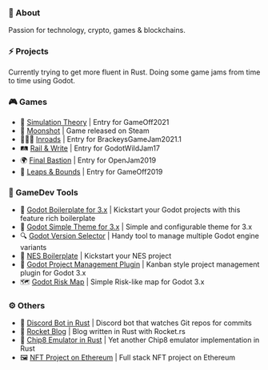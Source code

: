 ### 👋 About
Passion for technology, crypto, games & blockchains.

### ⚡ Projects
Currently trying to get more fluent in Rust. Doing some game jams from time to time using Godot.

### 🎮 Games
* 🧬 [Simulation Theory](https://github.com/NimbleBeasts/NbGameOff2021) | Entry for GameOff2021
* 🚀 [Moonshot](https://github.com/NimbleBeasts/NbMoonshot) | Game released on Steam
* 🧑‍🤝‍🧑 [Inroads](https://github.com/NimbleBeasts/BrackeysGameJam2021.1) | Entry for BrackeysGameJam2021.1
* 🛤️ [Rail & Write](https://github.com/NimbleBeasts/GodotWildJam17) | Entry for GodotWildJam17
* 🌍 [Final Bastion](https://github.com/themangomago/FinalBastion-OpenJam2019) | Entry for OpenJam2019
* 🐛 [Leaps & Bounds](https://github.com/themangomago/GameOff2019) | Entry for GameOff2019


### 🔨 GameDev Tools
* 🧩 [Godot Boilerplate for 3.x](https://github.com/NimbleBeasts/NbGodotBoilerplate) | Kickstart your Godot projects with this feature rich boilerplate
* 👗 [Godot Simple Theme for 3.x](https://github.com/themangomago/godot-simpleTheme) | Simple and configurable theme for 3.x
* 🔍 [Godot Version Selector](https://github.com/themangomago/godot-version-selector) | Handy tool to manage multiple Godot engine variants
* 🧩 [NES Boilerplate](https://github.com/themangomago/nes-boilerplate) | Kickstart your NES project
* 🧩 [Godot Project Management Plugin](https://github.com/NimbleBeasts/NbGodotProjectManagement) | Kanban style project management plugin for Godot 3.x
* 🗺️ [Godot Risk Map](https://github.com/NimbleBeasts/NbGodotRiskMap.git) | Simple Risk-like map for Godot 3.x

### ⚙️ Others
* 🤖 [Discord Bot in Rust](https://github.com/themangomago/mango-bot-rust) | Discord bot that watches Git repos for commits
* 🚀 [Rocket Blog](https://github.com/themangomago/rocket-blog-rust) | Blog written in Rust with Rocket.rs
* 👾 [Chip8 Emulator in Rust](https://github.com/themangomago/chip8-rust) | Yet another Chip8 emulator implementation in Rust
* 🖼️ [NFT Project on Ethereum](https://github.com/leavingendora/tweetamon-nft) | Full stack NFT project on Ethereum

<!--
**themangomago/themangomago** is a ✨ _special_ ✨ repository because its `README.md` (this file) appears on your GitHub profile.

Here are some ideas to get you started:

- 🔭 I’m currently working on ...
- 🌱 I’m currently learning ...
- 👯 I’m looking to collaborate on ...
- 🤔 I’m looking for help with ...
- 💬 Ask me about ...
- 📫 How to reach me: ...
- 😄 Pronouns: ...
- ⚡ Fun fact: ...
-->

